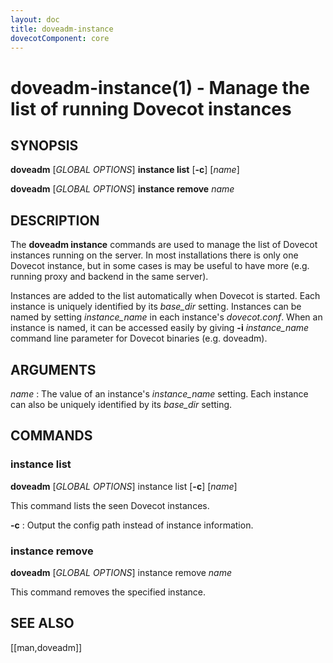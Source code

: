 ```yaml
---
layout: doc
title: doveadm-instance
dovecotComponent: core
---
```


# doveadm-instance(1) - Manage the list of running Dovecot instances

## SYNOPSIS

**doveadm** [*GLOBAL OPTIONS*] **instance list** [**-c**] [*name*]

**doveadm** [*GLOBAL OPTIONS*] **instance remove** *name*

## DESCRIPTION

The **doveadm instance** commands are used to manage the list of Dovecot
instances running on the server. In most installations there is only one
Dovecot instance, but in some cases is may be useful to have more (e.g.
running proxy and backend in the same server).

Instances are added to the list automatically when Dovecot is started.
Each instance is uniquely identified by its *base_dir* setting.
Instances can be named by setting *instance_name* in each instance's
*dovecot.conf*. When an instance is named, it can be accessed easily by
giving **-i** *instance_name* command line parameter for Dovecot
binaries (e.g. doveadm).

<!-- @include: include/global-options-formatter.inc -->

## ARGUMENTS

*name*
:   The value of an instance's *instance_name* setting. Each instance can
    also be uniquely identified by its *base_dir* setting.

## COMMANDS

### instance list

**doveadm** [*GLOBAL OPTIONS*] instance list [**-c**] [*name*]

This command lists the seen Dovecot instances.

**-c**
:   Output the config path instead of instance information.

### instance remove

**doveadm** [*GLOBAL OPTIONS*] instance remove *name*

This command removes the specified instance.

<!-- @include: include/reporting-bugs.inc -->

## SEE ALSO

[[man,doveadm]]

